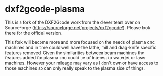 # dxf2gcode-plasma
This is a fork of the DXF2Gcode work from the clever team over on SourceForge (https://sourceforge.net/projects/dxf2gcode/).
Please look there for the official version.

This fork will become more and more focused on the needs of plasma cnc machines and in time could well have the lathe, mill and drag-knife specific features removed.
Given the similarities between beam machines the features added for plasma cnc could be of interest to waterjet or laser machines.  However your mileage may vary as I don't own or have access to those machines so can only really speak to the plasma side of things.
